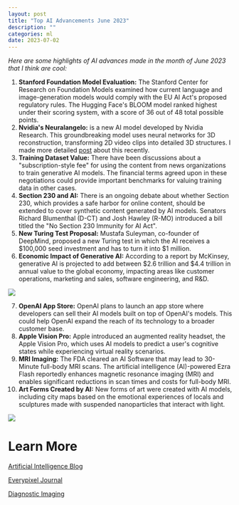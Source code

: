 ```yaml
---
layout: post
title: "Top AI Advancements June 2023"
description: ""
categories: ml
date: 2023-07-02
---
```


*Here are some highlights of AI advances made in the month of June 2023 that I think are cool:*

1. **Stanford Foundation Model Evaluation:** The Stanford Center for Research on Foundation Models examined how current language and image-generation models would comply with the EU AI Act's proposed regulatory rules. The Hugging Face's BLOOM model ranked highest under their scoring system, with a score of 36 out of 48 total possible points​.
2. **Nvidia's Neuralangelo:** is a new AI model developed by Nvidia Research. This groundbreaking model uses neural networks for 3D reconstruction, transforming 2D video clips into detailed 3D structures. I made more detailed [post](https://www.kaggle.com/discussions/general/418886) about this recently.
3. **Training Dataset Value:** There have been discussions about a "subscription-style fee" for using the content from news organizations to train generative AI models. The financial terms agreed upon in these negotiations could provide important benchmarks for valuing training data in other cases​.
4. **Section 230 and AI:** There is an ongoing debate about whether Section 230, which provides a safe harbor for online content, should be extended to cover synthetic content generated by AI models. Senators Richard Blumenthal (D-CT) and Josh Hawley (R-MO) introduced a bill titled the "No Section 230 Immunity for AI Act"​.
5. **New Turing Test Proposal:** Mustafa Suleyman, co-founder of DeepMind, proposed a new Turing test in which the AI receives a $100,000 seed investment and has to turn it into $1 million​.
6. **Economic Impact of Generative AI:** According to a report by McKinsey, generative AI is projected to add between $2.6 trillion and $4.4 trillion in annual value to the global economy, impacting areas like customer operations, marketing and sales, software engineering, and R&D​.

![](https://www.googleapis.com/download/storage/v1/b/kaggle-forum-message-attachments/o/inbox%2F1506047%2Ffe29b6d9fb6e9c956ecd3f79edab9ae9%2FSVGZ-Vivatech-full-report-RGB-Exh3-vF.svgz?generation=1688274662403108&alt=media)

7. **OpenAI App Store:** OpenAI plans to launch an app store where developers can sell their AI models built on top of OpenAI's models. This could help OpenAI expand the reach of its technology to a broader customer base​.
8. **Apple Vision Pro:** Apple introduced an augmented reality headset, the Apple Vision Pro, which uses AI models to predict a user's cognitive states while experiencing virtual reality scenarios​.
9. **MRI Imaging:** The FDA cleared an AI Software that may lead to 30-Minute full-body MRI scans. The artificial intelligence (AI)-powered Ezra Flash reportedly enhances magnetic resonance imaging (MRI) and enables significant reductions in scan times and costs for full-body MRI.
10. **Art Forms Created by AI:** New forms of art were created with AI models, including city maps based on the emotional experiences of locals and sculptures made with suspended nanoparticles that interact with light​.

![](https://www.googleapis.com/download/storage/v1/b/kaggle-forum-message-attachments/o/inbox%2F1506047%2Fdd373bd483508259b3d2c3a4590a243e%2FFylTWXDWcAArajq.png?generation=1688274703656664&alt=media)

# Learn More

[Artificial Intelligence Blog](https://blogs.duanemorris.com/artificialintelligence/2023/06/29/the-ai-update-june-29-2023/)

[Everypixel Journal](https://journal.everypixel.com/top-ai-news-june-2023)

[Diagnostic Imaging](https://www.diagnosticimaging.com/view/advances-in-ai-june-2023?slide=1)